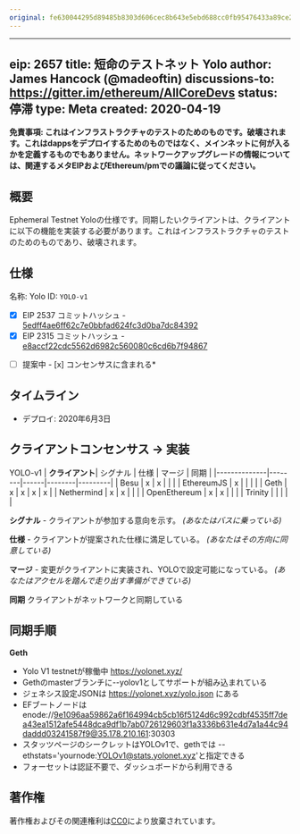 ```yaml
---
original: fe630044295d89485b8303d606cec8b643e5ebd688cc0fb95476433a89ce2d1a
---
```


---
eip: 2657
title: 短命のテストネット Yolo
author: James Hancock (@madeoftin)
discussions-to: https://gitter.im/ethereum/AllCoreDevs
status: 停滞
type: Meta
created: 2020-04-19
---

**免責事項: これはインフラストラクチャのテストのためのものです。破壊されます。これはdappsをデプロイするためのものではなく、メインネットに何が入るかを定義するものでもありません。ネットワークアップグレードの情報については、関連するメタEIPおよびEthereum/pmでの議論に従ってください。**

## 概要

Ephemeral Testnet Yoloの仕様です。同期したいクライアントは、クライアントに以下の機能を実装する必要があります。これはインフラストラクチャのテストのためのものであり、破壊されます。

## 仕様

名称: Yolo
ID: `YOLO-v1`

  - [x] EIP 2537 コミットハッシュ - [5edff4ae6ff62c7e0bbfad624fc3d0ba7dc84392](https://github.com/ethereum/EIPs/commit/5edff4ae6ff62c7e0bbfad624fc3d0ba7dc84392)
  - [x] EIP 2315 コミットハッシュ - [e8accf22cdc5562d6982c560080c6cd6b7f94867](https://github.com/ethereum/EIPs/commit/e8accf22cdc5562d6982c560080c6cd6b7f94867)

*[ ] 提案中 - [x] コンセンサスに含まれる*
## タイムライン

 - デプロイ: 2020年6月3日
 
## クライアントコンセンサス -> 実装

YOLO-v1
| **クライアント**| シグナル | 仕様 | マージ | 同期 |
|--------------|--------|------|--------|---------|
| Besu         | x      | x    |        |         |
| EthereumJS   | x      |      |        |         |
| Geth         | x      | x    | x      | x       |
| Nethermind   | x      | x    |        |         |
| OpenEthereum | x      | x    |        |         |
| Trinity      |        |      |        |         |

**シグナル** -
クライアントが参加する意向を示す。 *(あなたはバスに乗っている)*

**仕様** -
クライアントが提案された仕様に満足している。 *(あなたはその方向に同意している)*

**マージ** -
変更がクライアントに実装され、YOLOで設定可能になっている。 *(あなたはアクセルを踏んで走り出す準備ができている)*

**同期**
クライアントがネットワークと同期している

## 同期手順

**Geth**
- Yolo V1 testnetが稼働中 https://yolonet.xyz/
- Gethのmasterブランチに--yolov1としてサポートが組み込まれている
- ジェネシス設定JSONは https://yolonet.xyz/yolo.json にある
- EFブートノードは enode://9e1096aa59862a6f164994cb5cb16f5124d6c992cdbf4535ff7dea43ea1512afe5448dca9df1b7ab0726129603f1a3336b631e4d7a1a44c94daddd03241587f9@35.178.210.161:30303
- スタッツページのシークレットはYOLOv1で、gethでは --ethstats='yournode:YOLOv1@stats.yolonet.xyz'と指定できる
- フォーセットは認証不要で、ダッシュボードから利用できる

## 著作権
著作権およびその関連権利は[CC0](../LICENSE.md)により放棄されています。